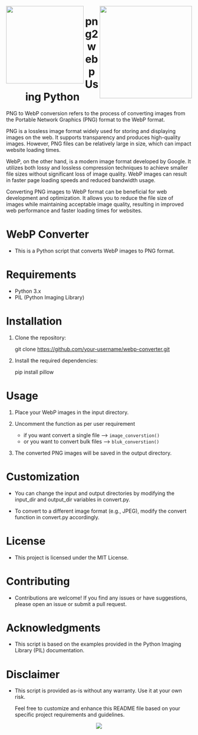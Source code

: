 <img src="https://vivifyassets.s3.ap-south-1.amazonaws.com/lifeeazy-logo1.png" align="right" width="250"/><img src="https://converter.app/png-to-webp/images/png-to-webp.png" align="left" width="210"/>



<h1 font-size="50px" align="center">png2webp Using Python</h1>


PNG to WebP conversion refers to the process of converting images from the Portable Network Graphics (PNG) format to the WebP format.

PNG is a lossless image format widely used for storing and displaying images on the web. It supports transparency and produces high-quality images. However, PNG files can be relatively large in size, which can impact website loading times.

WebP, on the other hand, is a modern image format developed by Google. It utilizes both lossy and lossless compression techniques to achieve smaller file sizes without significant loss of image quality. WebP images can result in faster page loading speeds and reduced bandwidth usage.

Converting PNG images to WebP format can be beneficial for web development and optimization. It allows you to reduce the file size of images while maintaining acceptable image quality, resulting in improved web performance and faster loading times for websites.



# WebP Converter
- This is a Python script that converts WebP images to PNG format.

# Requirements
- Python 3.x
- PIL (Python Imaging Library)
# Installation
1. Clone the repository:

     git clone https://github.com/your-username/webp-converter.git
2. Install the required dependencies:


     pip install pillow
# Usage
1. Place your WebP images in the input directory.

2. Uncomment the function as per user requirement 
   - if you want convert a single file --> ``image_converstion()``
   - or you want to convert bulk files --> ``bluk_converstion()``

3. The converted PNG images will be saved in the output directory.

# Customization
- You can change the input and output directories by modifying the input_dir and output_dir variables in convert.py.

- To convert to a different image format (e.g., JPEG), modify the convert function in convert.py accordingly.

# License
- This project is licensed under the MIT License.

# Contributing
- Contributions are welcome! If you find any issues or have suggestions, please open an issue or submit a pull request.

# Acknowledgments
- This script is based on the examples provided in the Python Imaging Library (PIL) documentation.

# Disclaimer
- This script is provided as-is without any warranty. Use it at your own risk.

  Feel free to customize and enhance this README file based on your specific project requirements and guidelines.



<p align="center">
<img src="https://vivifyassets.s3.ap-south-1.amazonaws.com/cropped-vivify_login.png" margin_left="100"/>
</p>
